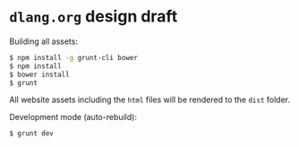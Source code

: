 # `dlang.org` design draft

Building all assets:

```sh
$ npm install -g grunt-cli bower
$ npm install
$ bower install
$ grunt
```

All website assets including the `html` files will be rendered to the `dist` folder.

Development mode (auto-rebuild):

```sh
$ grunt dev
```

